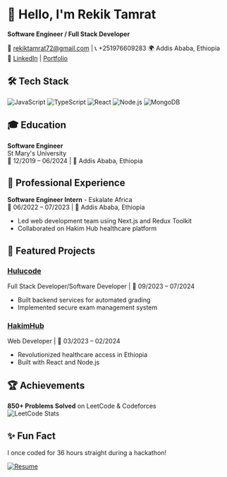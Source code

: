 # 👋 Hello, I'm Rekik Tamrat
**Software Engineer / Full Stack Developer**  

📧 rekiktamrat72@gmail.com | 📞 +251976609283
🌍 Addis Ababa, Ethiopia  
🔗 [LinkedIn](#) | [Portfolio](#)  

## 🛠️ Tech Stack
![JavaScript](https://img.shields.io/badge/-JavaScript-F7DF1E?logo=javascript&logoColor=black)
![TypeScript](https://img.shields.io/badge/-TypeScript-3178C6?logo=typescript&logoColor=white)
![React](https://img.shields.io/badge/-React-61DAFB?logo=react&logoColor=black)
![Node.js](https://img.shields.io/badge/-Node.js-339933?logo=node.js&logoColor=white)
![MongoDB](https://img.shields.io/badge/-MongoDB-47A248?logo=mongodb&logoColor=white)

## 🎓 Education
**Software Engineer**  
St Mary's University  
📅 12/2019 – 06/2024 | 📍 Addis Ababa, Ethiopia  

## 💼 Professional Experience
**Software Engineer Intern** - Eskalate Africa  
📅 06/2022 – 07/2023 | 📍 Addis Ababa, Ethiopia  
- Led web development team using Next.js and Redux Toolkit  
- Collaborated on Hakim Hub healthcare platform  

## 📂 Featured Projects
### [Hulucode](https://github.com/yourrepo)
Full Stack Developer/Software Developer  | 📅 09/2023 – 07/2024  
- Built backend services for automated grading  
- Implemented secure exam management system  

### [HakimHub](https://github.com/yourrepo)
Web Developer | 📅 03/2023 – 02/2024  
- Revolutionized healthcare access in Ethiopia  
- Built with React and Node.js  

## 🏆 Achievements
**850+ Problems Solved** on LeetCode & Codeforces  
![LeetCode Stats](https://leetcard.jacoblin.cool/tseganeshyifru?theme=dark)

## ✨ Fun Fact
I once coded for 36 hours straight during a hackathon!

[![Resume](https://img.shields.io/badge/-Download_Resume-blue?style=flat-square)](https://drive.google.com/file/d/1KjSwkb2M5OK4Mp_ZLadOlCr_FnNn4brr/view)
